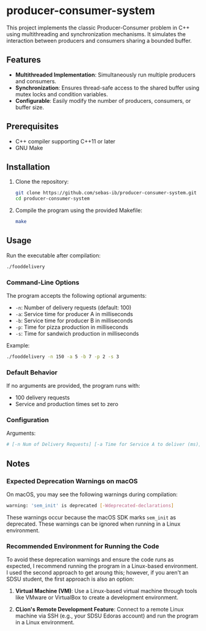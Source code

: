 
# producer-consumer-system

This project implements the classic Producer-Consumer problem in C++ using multithreading and synchronization mechanisms. It simulates the interaction between producers and consumers sharing a bounded buffer.

## Features
- **Multithreaded Implementation**: Simultaneously run multiple producers and consumers.
- **Synchronization**: Ensures thread-safe access to the shared buffer using mutex locks and condition variables.
- **Configurable**: Easily modify the number of producers, consumers, or buffer size.

## Prerequisites
- C++ compiler supporting C++11 or later
- GNU Make

## Installation
1. Clone the repository:
   ```bash
   git clone https://github.com/sebas-ib/producer-consumer-system.git
   cd producer-consumer-system
   ```

2. Compile the program using the provided Makefile:
   ```bash
   make
   ```

## Usage
Run the executable after compilation:
   ```bash
   ./fooddelivery
   ```

### Command-Line Options
The program accepts the following optional arguments:
   - `-n`: Number of delivery requests (default: 100)
   - `-a`: Service time for producer A in milliseconds
   - `-b`: Service time for producer B in milliseconds
   - `-p`: Time for pizza production in milliseconds
   - `-s`: Time for sandwich production in milliseconds
   
   Example:
   ```bash
   ./fooddelivery -n 150 -a 5 -b 7 -p 2 -s 3
   ```

### Default Behavior
If no arguments are provided, the program runs with:
   - 100 delivery requests
   - Service and production times set to zero

### Configuration
   Arguments:
   ```bash
   # [-n Num of Delivery Requests] [-a Time for Service A to deliver (ms)] [-b Time for Service B to deliver (ms)] [-p Time for Pizza to be made (ms)] [-s Time for Sandwich to be made (ms)]
   ```

## Notes

### Expected Deprecation Warnings on macOS
On macOS, you may see the following warnings during compilation:
   ```bash
   warning: 'sem_init' is deprecated [-Wdeprecated-declarations]
   ```
These warnings occur because the macOS SDK marks `sem_init` as deprecated. These warnings can be ignored when running in a Linux environment.

### Recommended Environment for Running the Code
To avoid these deprecation warnings and ensure the code runs as expected, I recommend running the program in a Linux-based environment. I used the second approach to get aroung this; however, if you aren't an SDSU student, the first approach is also an option:

1. **Virtual Machine (VM)**:
   Use a Linux-based virtual machine through tools like VMware or VirtualBox to create a development environment.

2. **CLion's Remote Development Feature**:
   Connect to a remote Linux machine via SSH (e.g., your SDSU Edoras account) and run the program in a Linux environment.

